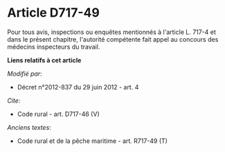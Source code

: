 # Article D717-49

Pour tous avis, inspections ou enquêtes mentionnés à l'article L. 717-4 et dans le présent chapitre, l'autorité compétente
fait appel au concours des médecins inspecteurs du travail.

**Liens relatifs à cet article**

_Modifié par_:

  - Décret n°2012-837 du 29 juin 2012 - art. 4

_Cite_:

  - Code rural - art. D717-46 (V)

_Anciens textes_:

  - Code rural et de la pêche maritime - art. R717-49 (T)
